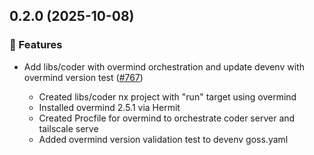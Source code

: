 ## 0.2.0 (2025-10-08)

### 🚀 Features

- Add libs/coder with overmind orchestration and update devenv with overmind version test ([#767](https://github.com/vgijssel/setup/pull/767))

  - Created libs/coder nx project with "run" target using overmind
  - Installed overmind 2.5.1 via Hermit
  - Created Procfile for overmind to orchestrate coder server and tailscale serve
  - Added overmind version validation test to devenv goss.yaml